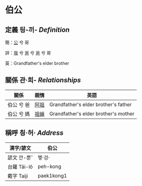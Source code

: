 # 伯公
## 定義 딍-끼- _Definition_
簡：[公](member8.md) 兮 哥

詳：[我](member1.md) 兮 [爸](member2.md) 兮 [爸](member8.md) 兮 哥

英：Grandfather's elder brother

## 關係 관·희- _Relationships_

關係 | 親情 | 英語
--- | --- | --- 
伯公 兮 爸 | [阿祖](member29.md) | Grandfather's elder brother's father
伯公 兮 媽 | [祖嫲](member30.md) | Grandfather's elder brother's mother


## 稱呼 칑·허· _Address_

漢字/諺文 | 伯公
--- | ---
諺文 깐-뿐ˆ | 벻·겅·
台羅 Tâi-lô | peh-kong
戴字 Taiji | paek1kong1


